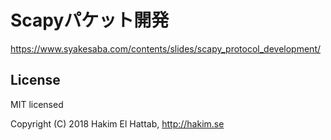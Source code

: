 # Scapyパケット開発

https://www.syakesaba.com/contents/slides/scapy_protocol_development/

## License

MIT licensed

Copyright (C) 2018 Hakim El Hattab, http://hakim.se
